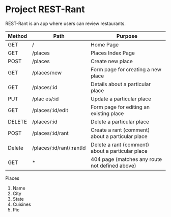 # Project REST-Rant

REST-Rant is an app where users can review restaurants.

| Method | Path | Purpose |
| --- | --- | --- |
| GET | / | Home Page |
| GET | /places | Places Index Page |
| POST | /places | Create new place |
| GET | /places/new | Form page for creating a new place |
| GET | /places/:id | Details about a particular place |
| PUT | /plac es/:id | Update a particular place |
| GET | /places/:id/edit | Form page for editing an existing place |
| DELETE | /places/:id | Delete a particular place |
| POST | /places/:id/rant | Create a rant (comment) about a particular place |
| Delete | /places/:id/rant/:rantId | Delete a rant (comment) about a particular place |
| GET | * | 404 page (matches any route not defined above) |

Places
1. Name
2. City
3. State
4. Cuisines
5. Pic